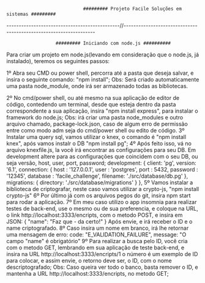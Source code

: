                                 ######### Projeto Facile Soluções em sistemas #########
----------------------------------------------//------------------------------------------------------------------
                                      
				      ######### Iniciando com node.js ##########
Para criar um projeto em node.js(levando em consideração que o node.js, já instalado), teremos os seguintes passos:

1º Abra seu CMD ou power shell, percorra até a pasta que deseja salvar, e insira o seguinte comando: "npm install";
Obs: Será criado automaticamente uma pasta node_module, onde irá ser armazenado todas as bibliotecas.

2º No cmd/power shell, ou até mesmo na sua aplicação de editor de código, contedendo um terminal, desde que esteja
dentro da pasta correspondente a sua aplicação, insira "npm install express", para instalar o framework do node.js;
Obs: irá criar uma pasta node_modules e outro arquivo chamado, package-lock.json, caso de algum erro de permissão
entre como modo adm seja do cmd/power shell ou edito de código.
3º Instalar uma query sql, vamos utilizar o knex, o comando é "npm install knex", após vamos instalr o DB
"npm install pg";
4º Após feito isso, vá no arquivo knexfile.js, la você irá encontrar as configurações para seu DB.
Em development altere para as configurações que coincidem com o seu DB, ou seja versão, host, user, port, password; 
development: {
	client: 'pg',
    	version: '6.1',
    	connection: {
      		host : '127.0.0.1',
			user : 'postgres',
			port : 5432,
			password : '12345',
      		database : 'facile_challenge',
			filename: './src/database/db.pg'
    	},
		migrations: {
		  directory: './src/database/migrations'
		}
  	},
5º Vamos instalar a biblioteca de criptografar, neste caso vamos utilizar a crypto-js, "npm install crypto-js"
6º Por último já com os arquivos pegos do git, insira npm start para rodar a aplicação.
7º Em meu caso utilizo o app insomnia para realizar testes de back-end, use o mesmo ou de sua preferencia, e
coloque na URL, o link http://localhost:3333/encripts, com o metodo POST, e insira em JSON:
{
	"name": "Faz que - da certo!"
}
Após envie, e irá receber o ID e o name criptografado.
8º Caso insira um nome em branco, irá lhe retornar uma mensagem de erro:
code: "E_VALIDATION_FAILURE", message: "O campo \"name\" é obrigatório" 
9º Para realizar a busca pelo ID, você cria com o metodo GET, lembrando em sua aplicação de teste back-end, e
insira na URL http://localhost:3333/encripts/1 o número é um exemplo de ID para colocar, e assim envie, o retorno
deve ser, o ID, com o nome descriptografado;
Obs: Caso queira ver todo o banco, basta remover o ID, e mantenha a URL http://localhost:3333/encripts, no metodo
GET;
